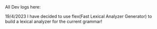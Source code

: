 All Dev logs here:


19/4/2023
I have decided to use flex(Fast Lexical Analyzer Generator) to build a lexical analyzer for the current grammar!



